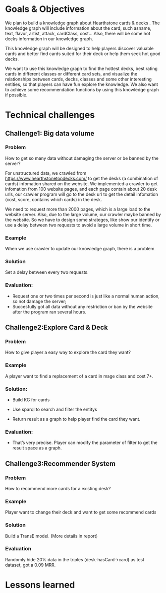 # Goals & Objectives

We plan to build a knowledge graph about Hearthstone cards & decks . The knowledge graph will include information about the card, such asname, text, flavor, artist, attack, cardClass, cost... Also, there will be some hot decks information in our knowledge graph.

This knowledge graph will be designed to help players discover valuable cards and better find cards suited for their deck or help them seek hot good decks.

We want to use this knowledge graph to find the hottest decks, best rating cards in different classes or different card sets, and visualize the relationships between cards, decks, classes and some other interesting entities, so that players can have fun explore the knowledge. We also want to achieve some recommendation functions by using this knowledge graph if possible.

# Technical challenges

## Challenge1: Big data volume

### Problem

How to get so many data without damaging the server or be banned by the server?

For unstructured data, we crawled from https://www.hearthstonetopdecks.com/ to get the desks (a combination of cards) infomation shared on the website. We implemented a crawler to get infomation from 100 website pages, and each page contain about 20 desk urls, our crawler program will go to the desk url to get the detail infomation (cost, score, contains which cards) in the desk.

We need to request more than 2000 pages, which is a large load to the website server. Also, due to the large volume, our crawler maybe banned by the website. So we have to design some strateges, like show our identify or use a delay between two requests to avoid a large volume in short time.

### Example

When we use crawler to update our knowledge graph, there is a problem.

### Solution

Set a delay between every two requests.

### Evaluation:

- Request one or two times per second is just like a normal human action, so not damage the server;
- Succesfully got all data without any restriction or ban by the website  after the program ran several hours.

## Challenge2:Explore Card & Deck

### Problem

How to give player a easy way to explore the card they want? 

### Example

A player want to find a replacement of a card in mage class and cost 7+.

### Solution: 

- Build KG for cards

- Use sparql to search and filter the entitys

- Return result as a graph to help player find the card they want. 

### Evaluation:

- That’s very precise. Player can modify the parameter of filter to get  the result space as a graph.

## Challenge3:Recommender System

### Problem

How to recommend more cards for a existing desk? 

### Example

Player want to change their deck and want to get some recommend cards

### Solution

Build a TransE model. (More details in report)

### Evaluation

Randomly hide 20% data in the triples (desk-hasCard->card) as test dataset, got a 0.09 MRR.

# Lessons learned